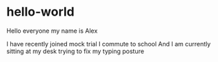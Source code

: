 # hello-world

Hello everyone my name is Alex

I have recently joined mock trial
I commute to school
And I am currently sitting at my desk trying to fix my typing posture

